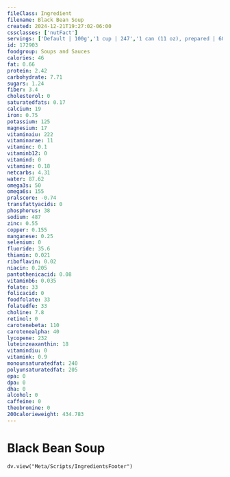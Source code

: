 ```yaml
---
fileClass: Ingredient
filename: Black Bean Soup
created: 2024-12-21T19:27:02-06:00
cssclasses: ['nutFact']
servings: ['Default | 100g','1 cup | 247','1 can (11 oz), prepared | 600']
id: 172903
foodgroup: Soups and Sauces
calories: 46
fat: 0.66
protein: 2.42
carbohydrate: 7.71
sugars: 1.24
fiber: 3.4
cholesterol: 0
saturatedfats: 0.17
calcium: 19
iron: 0.75
potassium: 125
magnesium: 17
vitaminaiu: 222
vitaminarae: 11
vitaminc: 0.1
vitaminb12: 0
vitamind: 0
vitamine: 0.18
netcarbs: 4.31
water: 87.62
omega3s: 50
omega6s: 155
pralscore: -0.74
transfattyacids: 0
phosphorus: 38
sodium: 487
zinc: 0.55
copper: 0.155
manganese: 0.25
selenium: 0
fluoride: 35.6
thiamin: 0.021
riboflavin: 0.02
niacin: 0.205
pantothenicacid: 0.08
vitaminb6: 0.035
folate: 33
folicacid: 0
foodfolate: 33
folatedfe: 33
choline: 7.8
retinol: 0
carotenebeta: 110
carotenealpha: 40
lycopene: 232
luteinzeaxanthin: 18
vitamindiu: 0
vitamink: 0.9
monounsaturatedfat: 240
polyunsaturatedfat: 205
epa: 0
dpa: 0
dha: 0
alcohol: 0
caffeine: 0
theobromine: 0
200calorieweight: 434.783
---
```


# Black Bean Soup

```dataviewjs
dv.view("Meta/Scripts/IngredientsFooter")
```